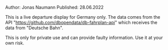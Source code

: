 Author: Jonas Naumann
Published: 28.06.2022

This is a live departure display for Germany only. The data comes from the API "https://github.com/dbopendata/db-fahrplan-api" which receives the data from "Deutsche Bahn".

This is only for private use and can provide faulty information. Use it at your own risk.
